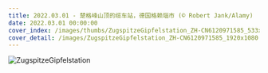 ```yaml
---
title: 2022.03.01 - 楚格峰山顶的缆车站，德国格赖瑙市 (© Robert Jank/Alamy)
date: 2022.03.01 00:00:00
cover_index: /images/thumbs/ZugspitzeGipfelstation_ZH-CN6120971585_533x300.jpg
cover_detail: /images/ZugspitzeGipfelstation_ZH-CN6120971585_1920x1080.jpg
---
```


![ZugspitzeGipfelstation](/images/ZugspitzeGipfelstation_ZH-CN6120971585_1920x1080.jpg)
